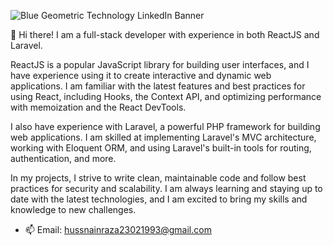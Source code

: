 ![Blue Geometric Technology LinkedIn Banner](https://github.com/Hussnain-codes/Hussnain-codes/assets/117994146/2c94db6a-dcaf-4513-b87f-faee54c5c0f2)

👋 Hi there! I am a full-stack developer with experience in both ReactJS and Laravel.

ReactJS is a popular JavaScript library for building user interfaces, and I have experience using it to create interactive and dynamic web applications. I am familiar with the latest features and best practices for using React, including Hooks, the Context API, and optimizing performance with memoization and the React DevTools.

I also have experience with Laravel, a powerful PHP framework for building web applications. I am skilled at implementing Laravel's MVC architecture, working with Eloquent ORM, and using Laravel's built-in tools for routing, authentication, and more.

In my projects, I strive to write clean, maintainable code and follow best practices for security and scalability. I am always learning and staying up to date with the latest technologies, and I am excited to bring my skills and knowledge to new challenges.
- 📫 Email: hussnainraza23021993@gmail.com

<!---
Hussnain-codes/Hussnain-codes is a ✨ special ✨ repository because its `README.md` (this file) appears on your GitHub profile.
You can click the Preview link to take a look at your changes.
--->

